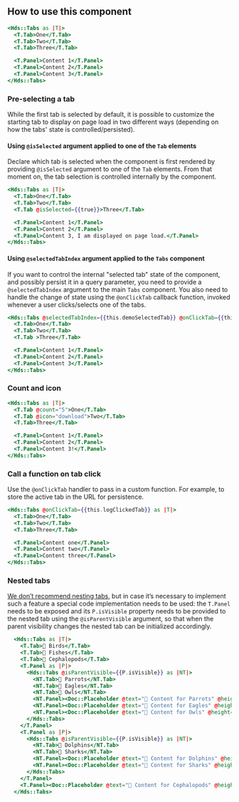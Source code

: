 ## How to use this component

```handlebars
<Hds::Tabs as |T|>
  <T.Tab>One</T.Tab>
  <T.Tab>Two</T.Tab>
  <T.Tab>Three</T.Tab>

  <T.Panel>Content 1</T.Panel>
  <T.Panel>Content 2</T.Panel>
  <T.Panel>Content 3</T.Panel>
</Hds::Tabs>
```

### Pre-selecting a tab

While the first tab is selected by default, it is possible to customize the starting tab to display on page load in two different ways (depending on how the tabs' state is controlled/persisted).

#### Using `@isSelected` argument applied to one of the `Tab` elements

Declare which tab is selected when the component is first rendered by providing `@isSelected` argument to one of the `Tab` elements. From that moment on, the tab selection is controlled internally by the component.

```handlebars
<Hds::Tabs as |T|>
  <T.Tab>One</T.Tab>
  <T.Tab>Two</T.Tab>
  <T.Tab @isSelected={{true}}>Three</T.Tab>

  <T.Panel>Content 1</T.Panel>
  <T.Panel>Content 2</T.Panel>
  <T.Panel>Content 3, I am displayed on page load.</T.Panel>
</Hds::Tabs>
```

#### Using `@selectedTabIndex` argument applied to the `Tabs` component

If you want to control the internal "selected tab" state of the component, and possibly persist it in a query parameter, you need to provide a `@selectedTabIndex` argument to the main `Tabs` component. You also need to handle the change of state using the `@onClickTab` callback function, invoked whenever a user clicks/selects one of the tabs.

```handlebars
<Hds::Tabs @selectedTabIndex={{this.demoSelectedTab}} @onClickTab={{this.demoUpdateSelectedTabQueryParam}} as |T|>
  <T.Tab>One</T.Tab>
  <T.Tab>Two</T.Tab>
  <T.Tab >Three</T.Tab>

  <T.Panel>Content 1</T.Panel>
  <T.Panel>Content 2</T.Panel>
  <T.Panel>Content 3</T.Panel>
</Hds::Tabs>
```

### Count and icon

```handlebars
<Hds::Tabs as |T|>
  <T.Tab @count="5">One</T.Tab>
  <T.Tab @icon="download">Two</T.Tab>
  <T.Tab>Three</T.Tab>

  <T.Panel>Content 1</T.Panel>
  <T.Panel>Content 2</T.Panel>
  <T.Panel>Content 3!</T.Panel>
</Hds::Tabs>
```

### Call a function on tab click

Use the `@onClickTab` handler to pass in a custom function. For example, to store the active tab in the URL for persistence.

```handlebars
<Hds::Tabs @onClickTab={{this.logClickedTab}} as |T|>
  <T.Tab>One</T.Tab>
  <T.Tab>Two</T.Tab>
  <T.Tab>Three</T.Tab>

  <T.Panel>Content one</T.Panel>
  <T.Panel>Content two</T.Panel>
  <T.Panel>Content three</T.Panel>
</Hds::Tabs>
```

### Nested tabs

[We don’t recommend nesting tabs](/components/tabs#nested), but in case it’s necessary to implement such a feature a special code implementation needs to be used: the `T.Panel` needs to be exposed and its `P.isVisible` property needs to be provided to the nested tab using the `@isParentVisible` argument, so that when the parent visibility changes the nested tab can be initialized accordingly.

```handlebars
  <Hds::Tabs as |T|>
    <T.Tab>🐤 Birds</T.Tab>
    <T.Tab>🐠 Fishes</T.Tab>
    <T.Tab>🐙 Cephalopods</T.Tab>
    <T.Panel as |P|>
      <Hds::Tabs @isParentVisible={{P.isVisible}} as |NT|>
        <NT.Tab>🦜 Parrots</NT.Tab>
        <NT.Tab>🦅 Eagles</NT.Tab>
        <NT.Tab>🦉 Owls</NT.Tab>
        <NT.Panel><Doc::Placeholder @text="🦜 Content for Parrots" @height="50" /></NT.Panel>
        <NT.Panel><Doc::Placeholder @text="🦅 Content for Eagles" @height="50" /></NT.Panel>
        <NT.Panel><Doc::Placeholder @text="🦉 Content for Owls" @height="50" /></NT.Panel>
      </Hds::Tabs>
    </T.Panel>
    <T.Panel as |P|>
      <Hds::Tabs @isParentVisible={{P.isVisible}} as |NT|>
        <NT.Tab>🐬 Dolphins</NT.Tab>
        <NT.Tab>🦈 Sharks</NT.Tab>
        <NT.Panel><Doc::Placeholder @text="🐬 Content for Dolphins" @height="50" /></NT.Panel>
        <NT.Panel><Doc::Placeholder @text="🦈 Content for Sharks" @height="50" /></NT.Panel>
      </Hds::Tabs>
    </T.Panel>
    <T.Panel><Doc::Placeholder @text="🐙 Content for Cephalopods" @height="50" /></T.Panel>
  </Hds::Tabs>
```
